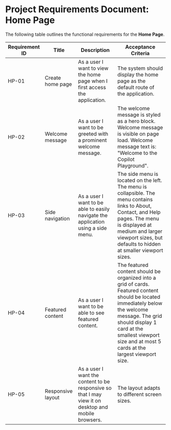 # Project Requirements Document: Home Page

The following table outlines the functional requirements for the **Home Page**.

| Requirement ID | Title             | Description                                                                                         | Acceptance Criteria                                                                                                                                                                                                                                     |
| -------------- | ----------------- | --------------------------------------------------------------------------------------------------- | ------------------------------------------------------------------------------------------------------------------------------------------------------------------------------------------------------------------------------------------------------- |
| HP-01          | Create home page  | As a user I want to view the home page when I first access the application.                         | The system should display the home page as the default route of the application.                                                                                                                                                                        |
| HP-02          | Welcome message   | As a user I want to be greeted with a prominent welcome message.                                    | The welcome message is styled as a hero block. Welcome message is visible on page load. Welcome message text is: "Welcome to the Copilot Playground".                                                                                                   |
| HP-03          | Side navigation   | As a user I want to be able to easily navigate the application using a side menu.                   | The side menu is located on the left. The menu is collapsible. The menu contains links to About, Contact, and Help pages. The menu is displayed at medium and larger viewport sizes, but defaults to hidden at smaller viewport sizes.                  |
| HP-04          | Featured content  | As a user I want to be able to see featured content.                                                | The featured content should be organized into a grid of cards. Featured content should be located immediately below the welcome message. The grid should display 1 card at the smallest viewport size and at most 5 cards at the largest viewport size. |
| HP-05          | Responsive layout | As a user I want the content to be responsive so that I may view it on desktop and mobile browsers. | The layout adapts to different screen sizes.                                                                                                                                                                                                            |
